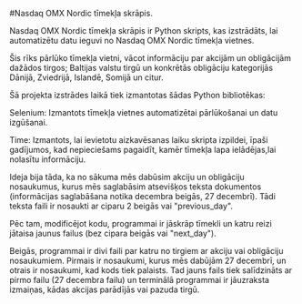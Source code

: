 #Nasdaq OMX Nordic tīmekļa skrāpis.

Nasdaq OMX Nordic tīmekļa skrāpis ir Python skripts, kas izstrādāts, lai automatizētu datu ieguvi no Nasdaq OMX Nordic tīmekļa vietnes.

Šis rīks pārlūko tīmekļa vietni, vācot informāciju par akcijām un obligācijām dažādos tirgos; Baltijas valstu tirgū un konkrētās obligāciju kategorijās Dānijā, Zviedrijā, Islandē, Somijā un citur.

Šā projekta izstrādes laikā tiek izmantotas šādas Python bibliotēkas:

Selenium: Izmantots tīmekļa vietnes automatizētai pārlūkošanai un datu izgūšanai.

Time: Izmantots, lai ievietotu aizkavēsanas laiku skripta izpildei, īpaši gadījumos, kad nepieciešams pagaidīt, kamēr tīmekļa lapa ielādējas,lai nolasītu informāciju.

Ideja bija tāda, ka no sākuma mēs dabūsim akciju un obligāciju nosaukumus, kurus mēs saglabāsim atsevišķos teksta dokumentos (informācijas saglabāšana notika decembra beigās, 27 decembrī). Tādi teksta faili ir nosaukti ar ciparu 2 beigās vai "previous_day".

Pēc tam, modificējot kodu, programmai ir jāskrāp tīmekli un katru reizi jātaisa jaunus failus (bez cipara beigās vai "next_day"). 

Beigās, programmai ir divi faili par katru no tirgiem ar akciju vai obligāciju nosaukumiem. Pirmais ir nosaukumi, kurus mēs dabūjām 27 decembrī, un otrais ir nosaukumi, kad kods tiek palaists. Tad jauns fails tiek salīdzināts ar pirmo failu (27 decembra failu) un terminālā programmai ir jāuzraksta izmaiņas, kādas akcijas parādījās vai pazuda tirgū. 
